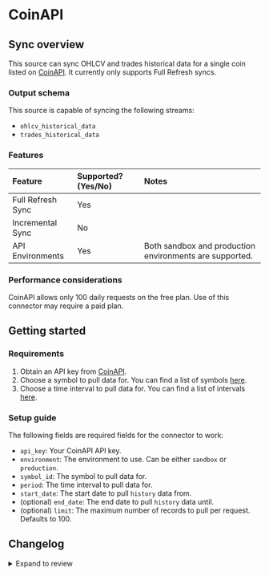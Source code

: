 # CoinAPI

## Sync overview

This source can sync OHLCV and trades historical data for a single coin listed on
[CoinAPI](https://www.coinapi.io/). It currently only supports Full Refresh
syncs.

### Output schema

This source is capable of syncing the following streams:

- `ohlcv_historical_data`
- `trades_historical_data`

### Features

| Feature           | Supported? \(Yes/No\) | Notes                                                   |
| :---------------- | :-------------------- | :------------------------------------------------------ |
| Full Refresh Sync | Yes                   |                                                         |
| Incremental Sync  | No                    |                                                         |
| API Environments  | Yes                   | Both sandbox and production environments are supported. |

### Performance considerations

CoinAPI allows only 100 daily requests on the free plan. Use of this connector
may require a paid plan.

## Getting started

### Requirements

1. Obtain an API key from [CoinAPI](https://www.coinapi.io/).
2. Choose a symbol to pull data for. You can find a list of symbols [here](https://docs.coinapi.io/#list-all-symbols-get).
3. Choose a time interval to pull data for. You can find a list of intervals [here](https://docs.coinapi.io/#list-all-periods-get).

### Setup guide

The following fields are required fields for the connector to work:

- `api_key`: Your CoinAPI API key.
- `environment`: The environment to use. Can be either `sandbox` or `production`.
- `symbol_id`: The symbol to pull data for.
- `period`: The time interval to pull data for.
- `start_date`: The start date to pull `history` data from.
- (optional) `end_date`: The end date to pull `history` data until.
- (optional) `limit`: The maximum number of records to pull per request. Defaults to 100.

## Changelog

<details>
  <summary>Expand to review</summary>

| Version | Date       | Pull Request                                              | Subject                                                                                     |
| :------ | :--------- | :-------------------------------------------------------- | :------------------------------------------------------------------------------------------ |
| 0.3.20 | 2025-05-03 | [59429](https://github.com/airbytehq/airbyte/pull/59429) | Update dependencies |
| 0.3.19 | 2025-04-26 | [58903](https://github.com/airbytehq/airbyte/pull/58903) | Update dependencies |
| 0.3.18 | 2025-04-19 | [58299](https://github.com/airbytehq/airbyte/pull/58299) | Update dependencies |
| 0.3.17 | 2025-04-12 | [57838](https://github.com/airbytehq/airbyte/pull/57838) | Update dependencies |
| 0.3.16 | 2025-04-05 | [57255](https://github.com/airbytehq/airbyte/pull/57255) | Update dependencies |
| 0.3.15 | 2025-03-29 | [56496](https://github.com/airbytehq/airbyte/pull/56496) | Update dependencies |
| 0.3.14 | 2025-03-22 | [55949](https://github.com/airbytehq/airbyte/pull/55949) | Update dependencies |
| 0.3.13 | 2025-03-08 | [55308](https://github.com/airbytehq/airbyte/pull/55308) | Update dependencies |
| 0.3.12 | 2025-03-01 | [54453](https://github.com/airbytehq/airbyte/pull/54453) | Update dependencies |
| 0.3.11 | 2025-02-15 | [53722](https://github.com/airbytehq/airbyte/pull/53722) | Update dependencies |
| 0.3.10 | 2025-02-08 | [53324](https://github.com/airbytehq/airbyte/pull/53324) | Update dependencies |
| 0.3.9 | 2025-02-01 | [52867](https://github.com/airbytehq/airbyte/pull/52867) | Update dependencies |
| 0.3.8 | 2025-01-25 | [52357](https://github.com/airbytehq/airbyte/pull/52357) | Update dependencies |
| 0.3.7 | 2025-01-18 | [51654](https://github.com/airbytehq/airbyte/pull/51654) | Update dependencies |
| 0.3.6 | 2025-01-11 | [51125](https://github.com/airbytehq/airbyte/pull/51125) | Update dependencies |
| 0.3.5 | 2024-12-28 | [50027](https://github.com/airbytehq/airbyte/pull/50027) | Update dependencies |
| 0.3.4 | 2024-12-14 | [49503](https://github.com/airbytehq/airbyte/pull/49503) | Update dependencies |
| 0.3.3 | 2024-12-12 | [49150](https://github.com/airbytehq/airbyte/pull/49150) | Update dependencies |
| 0.3.2 | 2024-10-29 | [47739](https://github.com/airbytehq/airbyte/pull/47739) | Update dependencies |
| 0.3.1 | 2024-08-16 | [44196](https://github.com/airbytehq/airbyte/pull/44196) | Bump source-declarative-manifest version |
| 0.3.0 | 2024-08-15 | [44164](https://github.com/airbytehq/airbyte/pull/44164) | Refactor connector to manifest-only format |
| 0.2.16 | 2024-08-10 | [43507](https://github.com/airbytehq/airbyte/pull/43507) | Update dependencies |
| 0.2.15 | 2024-08-03 | [43091](https://github.com/airbytehq/airbyte/pull/43091) | Update dependencies |
| 0.2.14 | 2024-07-27 | [42599](https://github.com/airbytehq/airbyte/pull/42599) | Update dependencies |
| 0.2.13 | 2024-07-20 | [42238](https://github.com/airbytehq/airbyte/pull/42238) | Update dependencies |
| 0.2.12 | 2024-07-13 | [41763](https://github.com/airbytehq/airbyte/pull/41763) | Update dependencies |
| 0.2.11 | 2024-07-10 | [41488](https://github.com/airbytehq/airbyte/pull/41488) | Update dependencies |
| 0.2.10 | 2024-07-09 | [41206](https://github.com/airbytehq/airbyte/pull/41206) | Update dependencies |
| 0.2.9 | 2024-07-06 | [40976](https://github.com/airbytehq/airbyte/pull/40976) | Update dependencies |
| 0.2.8 | 2024-06-26 | [40315](https://github.com/airbytehq/airbyte/pull/40315) | Update dependencies |
| 0.2.7 | 2024-06-22 | [40062](https://github.com/airbytehq/airbyte/pull/40062) | Update dependencies |
| 0.2.6 | 2024-06-06 | [39257](https://github.com/airbytehq/airbyte/pull/39257) | [autopull] Upgrade base image to v1.2.2 |
| 0.2.5 | 2024-05-21 | [38139](https://github.com/airbytehq/airbyte/pull/38139) | Make connector compatable with builder                 ` |
| 0.2.4 | 2024-04-19 | [37138](https://github.com/airbytehq/airbyte/pull/37138) | Updating to 0.80.0 CDK |
| 0.2.3 | 2024-04-18 | [37138](https://github.com/airbytehq/airbyte/pull/37138) | Manage dependencies with Poetry. |
| 0.2.2 | 2024-04-15 | [37138](https://github.com/airbytehq/airbyte/pull/37138) | Base image migration: remove Dockerfile and use the python-connector-base image |
| 0.2.1 | 2024-04-12 | [37138](https://github.com/airbytehq/airbyte/pull/37138) | schema descriptions |
| 0.2.0   | 2024-02-05 | [#34826](https://github.com/airbytehq/airbyte/pull/34826) | Fix catalog types for fields `bid_price` and `bid_size` in stream `quotes_historical_data`. |
| 0.1.1   | 2022-12-19 | [#20600](https://github.com/airbytehq/airbyte/pull/20600) | Add quotes historical data stream                                                           |
| 0.1.0   | 2022-10-21 | [#18302](https://github.com/airbytehq/airbyte/pull/18302) | New source                                                                                  |

</details>
